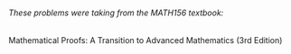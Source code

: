 ###### These problems were taking from the MATH156 textbook:
Mathematical Proofs: A Transition to Advanced Mathematics (3rd Edition)
